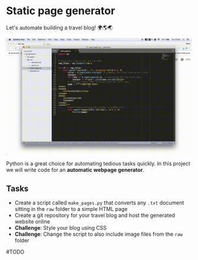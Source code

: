 # Static page generator

Let's automate building a travel blog! 🌍🌎🌏



![screen recording of webpage generator in action](make_pages.gif)



Python is a great choice for automating tedious tasks quickly. In this
project we will write code for an **automatic webpage generator**.

## Tasks

- Create a script called `make_pages.py` that converts any `.txt` document sitting in the `raw` folder to a simple HTML page
- Create a git repository for your travel blog and host the generated website online
- **Challenge**: Style your blog using CSS
- **Challenge**: Change the script to also include image files from the `raw` folder


#TODO